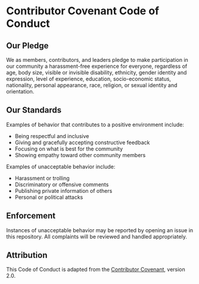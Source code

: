 # Contributor Covenant Code of Conduct

## Our Pledge
We as members, contributors, and leaders pledge to make participation in our community a harassment-free experience for everyone, regardless of age, body size, visible or invisible disability, ethnicity, gender identity and expression, level of experience, education, socio-economic status, nationality, personal appearance, race, religion, or sexual identity and orientation.

## Our Standards
Examples of behavior that contributes to a positive environment include:
- Being respectful and inclusive
- Giving and gracefully accepting constructive feedback
- Focusing on what is best for the community
- Showing empathy toward other community members

Examples of unacceptable behavior include:
- Harassment or trolling
- Discriminatory or offensive comments
- Publishing private information of others
- Personal or political attacks

## Enforcement
Instances of unacceptable behavior may be reported by opening an issue in this repository. All complaints will be reviewed and handled appropriately.

## Attribution
This Code of Conduct is adapted from the [Contributor Covenant](https://www.contributor-covenant.org), version 2.0.
